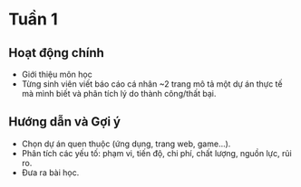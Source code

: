 # Tuần 1

## Hoạt động chính

- Giới thiệu môn học
- Từng sinh viên viết báo cáo cá nhân ~2 trang mô tả một dự án thực tế mà mình biết và phân tích lý do thành công/thất bại.

## Hướng dẫn và Gợi ý

- Chọn dự án quen thuộc (ứng dụng, trang web,
game…).
- Phân tích các yếu tố: phạm vi, tiến độ, chi phí, chất lượng, nguồn lực, rủi ro.
- Đưa ra bài học.